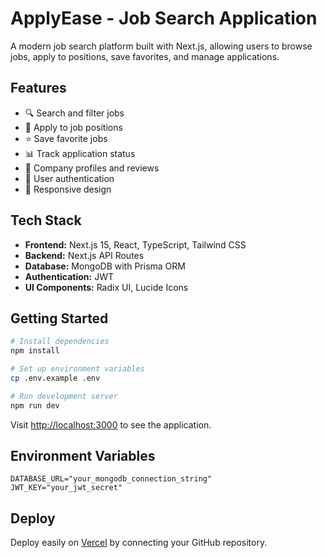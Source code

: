 # ApplyEase - Job Search Application

A modern job search platform built with Next.js, allowing users to browse jobs, apply to positions, save favorites, and manage applications.

## Features

- 🔍 Search and filter jobs
- 💼 Apply to job positions
- ⭐ Save favorite jobs
- 📊 Track application status
- 🏢 Company profiles and reviews
- 👤 User authentication
- 📱 Responsive design

## Tech Stack

- **Frontend:** Next.js 15, React, TypeScript, Tailwind CSS
- **Backend:** Next.js API Routes
- **Database:** MongoDB with Prisma ORM
- **Authentication:** JWT
- **UI Components:** Radix UI, Lucide Icons

## Getting Started

```bash
# Install dependencies
npm install

# Set up environment variables
cp .env.example .env

# Run development server
npm run dev
```

Visit [http://localhost:3000](http://localhost:3000) to see the application.

## Environment Variables

```env
DATABASE_URL="your_mongodb_connection_string"
JWT_KEY="your_jwt_secret"
```

## Deploy

Deploy easily on [Vercel](https://vercel.com) by connecting your GitHub repository.
